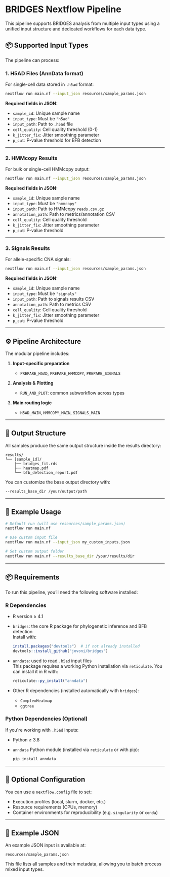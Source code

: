 # BRIDGES Nextflow Pipeline

This pipeline supports BRIDGES analysis from multiple input types using a unified input structure and dedicated workflows for each data type.

## 📦 Supported Input Types

The pipeline can process:

### 1. H5AD Files (AnnData format)
For single-cell data stored in `.h5ad` format:

```bash
nextflow run main.nf --input_json resources/sample_params.json
```

**Required fields in JSON:**
- `sample_id`: Unique sample name
- `input_type`: Must be `"h5ad"`
- `input_path`: Path to `.h5ad` file
- `cell_quality`: Cell quality threshold (0-1)
- `k_jitter_fix`: Jitter smoothing parameter
- `p_cut`: P-value threshold for BFB detection

---

### 2. HMMcopy Results
For bulk or single-cell HMMcopy output:

```bash
nextflow run main.nf --input_json resources/sample_params.json
```

**Required fields in JSON:**
- `sample_id`: Unique sample name
- `input_type`: Must be `"hmmcopy"`
- `input_path`: Path to HMMcopy `reads.csv.gz`
- `annotation_path`: Path to metrics/annotation CSV
- `cell_quality`: Cell quality threshold
- `k_jitter_fix`: Jitter smoothing parameter
- `p_cut`: P-value threshold

---

### 3. Signals Results
For allele-specific CNA signals:

```bash
nextflow run main.nf --input_json resources/sample_params.json
```

**Required fields in JSON:**
- `sample_id`: Unique sample name
- `input_type`: Must be `"signals"`
- `input_path`: Path to signals results CSV
- `annotation_path`: Path to metrics CSV
- `cell_quality`: Cell quality threshold
- `k_jitter_fix`: Jitter smoothing parameter
- `p_cut`: P-value threshold

---

## ⚙️ Pipeline Architecture

The modular pipeline includes:

1. **Input-specific preparation**
   - `PREPARE_H5AD`, `PREPARE_HMMCOPY`, `PREPARE_SIGNALS`

2. **Analysis & Plotting**
   - `RUN_AND_PLOT`: common subworkflow across types

3. **Main routing logic**
   - `H5AD_MAIN`, `HMMCOPY_MAIN`, `SIGNALS_MAIN`

---

## 📁 Output Structure

All samples produce the same output structure inside the results directory:

```
results/
└── [sample_id]/
    ├── bridges_fit.rds
    ├── heatmap.pdf
    └── bfb_detection_report.pdf
```

You can customize the base output directory with:

```bash
--results_base_dir /your/output/path
```

---

## 🧪 Example Usage

```bash
# Default run (will use resources/sample_params.json)
nextflow run main.nf

# Use custom input file
nextflow run main.nf --input_json my_custom_inputs.json

# Set custom output folder
nextflow run main.nf --results_base_dir /your/results/dir
```

---

## 📦 Requirements

To run this pipeline, you’ll need the following software installed:

### R Dependencies

- R version ≥ 4.1
- `bridges`: the core R package for phylogenetic inference and BFB detection  
  Install with:

  ```r
  install.packages("devtools")  # if not already installed
  devtools::install_github("jovoni/bridges")
  ```

- `anndata`: used to read `.h5ad` input files  
  This package requires a working Python installation via `reticulate`. You can install it in R with:

  ```r
  reticulate::py_install("anndata")
  ```

- Other R dependencies (installed automatically with `bridges`):
  - `ComplexHeatmap`
  - `ggtree`

### Python Dependencies (Optional)

If you're working with `.h5ad` inputs:
- Python ≥ 3.8
- `anndata` Python module (installed via `reticulate` or with pip):

  ```bash
  pip install anndata
  ```

---

## 🔧 Optional Configuration

You can use a `nextflow.config` file to set:
- Execution profiles (local, slurm, docker, etc.)
- Resource requirements (CPUs, memory)
- Container environments for reproducibility (e.g. `singularity` or `conda`)

---

## 🧪 Example JSON

An example JSON input is available at:

```
resources/sample_params.json
```

This file lists all samples and their metadata, allowing you to batch process mixed input types.
